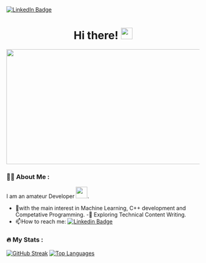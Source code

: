 <div id="badges">
  <a href="https://www.linkedin.com/in/yakub-yakubov-a46898223/">
    <img src="https://img.shields.io/badge/LinkedIn-blue?style=for-the-badge&logo=linkedin&logoColor=white" alt="LinkedIn Badge"/>
  </a>
  </div>

<h1 align="center">
  Hi there!
  <img src="https://media.giphy.com/media/hvRJCLFzcasrR4ia7z/giphy.gif" width="30px"/>
</h1>

<div align="center">
  <img src="https://media.giphy.com/media/dWesBcTLavkZuG35MI/giphy.gif" width="600" height="300"/>
</div>

### :woman_technologist: About Me :
I am an amateur Developer <img src="https://media.giphy.com/media/WUlplcMpOCEmTGBtBW/giphy.gif" width="30">.
- :telescope:with the main interest in Machine Learning, C++ development and Competative Programming.
-:seedling: Exploring Technical Content Writing.
- :mailbox:How to reach me: [![Linkedin Badge](https://img.shields.io/badge/-Yakub-blue?style=flat&logo=Linkedin&logoColor=white)](https://www.linkedin.com/in/yakub-yakubov-a46898223/)

    
### :fire: My Stats :
[![GitHub Streak](https://github-readme-streak-stats.herokuapp.com/?user=Yakub28)](https://git.io/streak-stats)
<a href="https://github.com/Yakub28" align="left"><img src="https://github-readme-stats.vercel.app/api/top-langs/?username=Yakub28&langs_count=10&title_color=ffffff&text_color=ffffff&icon_color=14b8a6&bg_color=1c1917&hide_border=true&locale=en&custom_title=Top%20%Languages" alt="Top Languages" /></a>
